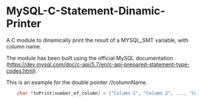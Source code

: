 # MySQL-C-Statement-Dinamic-Printer
A C module to dinamically print the result of a MYSQL_SMT variable, with column name.

The module has been built using the official MySQL documentation (https://dev.mysql.com/doc/c-api/5.7/en/c-api-prepared-statement-type-codes.html).

This is an example for the double pointer */*/columnName.

```c
	char *toPrint[number_of_column] = {"Column 1", "Column 2", ..., "Column n"};
```
